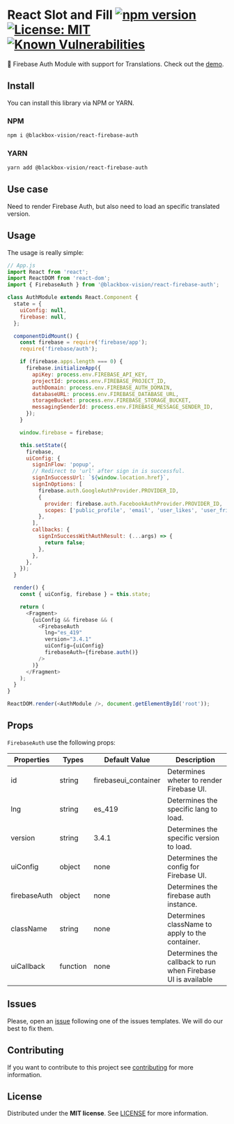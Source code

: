 # React Slot and Fill [![npm version](https://badge.fury.io/js/%40blackbox-vision%2Freact-firebase-auth.svg)](https://badge.fury.io/js/%40blackbox-vision%2Freact-firebase-auth) [![License: MIT](https://img.shields.io/badge/License-MIT-brightgreen.svg)](https://opensource.org/licenses/MIT) [![Known Vulnerabilities](https://snyk.io/test/github/blackboxvision/react-firebase-auth/badge.svg)](https://snyk.io/test/github/blackboxvision/react-firebase-auth)

🥳 Firebase Auth Module with support for Translations. Check out the [demo](https://blackboxvision.github.io/react-firebase-auth/).

## Install

You can install this library via NPM or YARN.

### NPM

```bash
npm i @blackbox-vision/react-firebase-auth
```

### YARN

```bash
yarn add @blackbox-vision/react-firebase-auth
```

## Use case

Need to render Firebase Auth, but also need to load an specific translated version.

## Usage

The usage is really simple:

```javascript
// App.js
import React from 'react';
import ReactDOM from 'react-dom';
import { FirebaseAuth } from '@blackbox-vision/react-firebase-auth';

class AuthModule extends React.Component {
  state = {
    uiConfig: null,
    firebase: null,
  };

  componentDidMount() {
    const firebase = require('firebase/app');
    require('firebase/auth');

    if (firebase.apps.length === 0) {
      firebase.initializeApp({
        apiKey: process.env.FIREBASE_API_KEY,
        projectId: process.env.FIREBASE_PROJECT_ID,
        authDomain: process.env.FIREBASE_AUTH_DOMAIN,
        databaseURL: process.env.FIREBASE_DATABASE_URL,
        storageBucket: process.env.FIREBASE_STORAGE_BUCKET,
        messagingSenderId: process.env.FIREBASE_MESSAGE_SENDER_ID,
      });
    }

    window.firebase = firebase;

    this.setState({
      firebase,
      uiConfig: {
        signInFlow: 'popup',
        // Redirect to 'url' after sign in is successful.
        signInSuccessUrl: `${window.location.href}`,
        signInOptions: [
          firebase.auth.GoogleAuthProvider.PROVIDER_ID,
          {
            provider: firebase.auth.FacebookAuthProvider.PROVIDER_ID,
            scopes: ['public_profile', 'email', 'user_likes', 'user_friends'],
          },
        ],
        callbacks: {
          signInSuccessWithAuthResult: (...args) => {
            return false;
          },
        },
      },
    });
  }

  render() {
    const { uiConfig, firebase } = this.state;

    return (
      <Fragment>
        {uiConfig && firebase && (
          <FirebaseAuth
            lng="es_419"
            version="3.4.1"
            uiConfig={uiConfig}
            firebaseAuth={firebase.auth()}
          />
        )}
      </Fragment>
    );
  }
}

ReactDOM.render(<AuthModule />, document.getElementById('root'));
```

## Props

`FirebaseAuth` use the following props:

| Properties   | Types    | Default Value        | Description                                                  |
| ------------ | -------- | -------------------- | ------------------------------------------------------------ |
| id           | string   | firebaseui_container | Determines wheter to render Firebase UI.                     |
| lng          | string   | es_419               | Determines the specific lang to load.                        |
| version      | string   | 3.4.1                | Determines the specific version to load.                     |
| uiConfig     | object   | none                 | Determines the config for Firebase UI.                       |
| firebaseAuth | object   | none                 | Determines the firebase auth instance.                       |
| className    | string   | none                 | Determines className to apply to the container.              |
| uiCallback   | function | none                 | Determines the callback to run when Firebase UI is available |

## Issues

Please, open an [issue](https://github.com/BlackBoxVision/react-firebase-auth/issues) following one of the issues templates. We will do our best to fix them.

## Contributing

If you want to contribute to this project see [contributing](https://github.com/BlackBoxVision/react-firebase-auth/blob/master/CONTRIBUTING.md) for more information.

## License

Distributed under the **MIT license**. See [LICENSE](https://github.com/BlackBoxVision/react-firebase-auth/blob/master/LICENSE) for more information.
